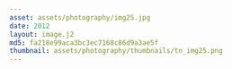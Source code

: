 ```yaml
---
asset: assets/photography/img25.jpg
date: 2012
layout: image.j2
md5: fa218e99aca3bc3ec7168c86d9a3ae5f
thumbnail: assets/photography/thumbnails/tn_img25.png
---
```


